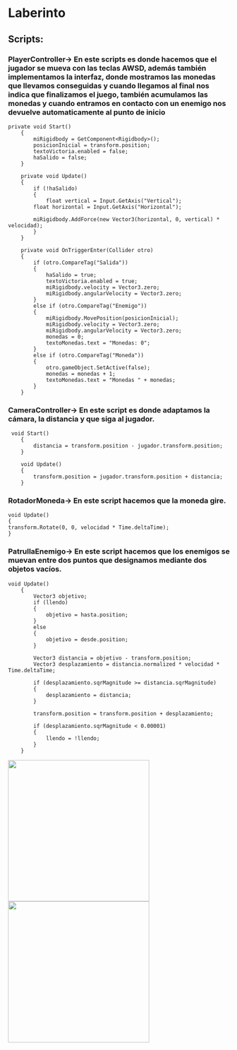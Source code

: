 ﻿# Laberinto

## Scripts:

### PlayerController-> En este scripts es donde hacemos que el jugador se mueva con las teclas AWSD, además también implementamos la interfaz, donde mostramos las monedas que llevamos conseguidas y cuando llegamos al final nos indica que finalizamos el juego, también acumulamos las monedas y cuando entramos en contacto con un enemigo nos devuelve automaticamente al punto de inicio

```
private void Start()
    {
        miRigidbody = GetComponent<Rigidbody>();
        posicionInicial = transform.position;
        textoVictoria.enabled = false;
        haSalido = false;
    }

    private void Update()
    {
        if (!haSalido)
        {
            float vertical = Input.GetAxis("Vertical");
        float horizontal = Input.GetAxis("Horizontal");
        
        miRigidbody.AddForce(new Vector3(horizontal, 0, vertical) * velocidad);
        }
    }

    private void OnTriggerEnter(Collider otro)
    {
        if (otro.CompareTag("Salida"))
        {
            haSalido = true;
            textoVictoria.enabled = true;
            miRigidbody.velocity = Vector3.zero;
            miRigidbody.angularVelocity = Vector3.zero;
        }
        else if (otro.CompareTag("Enemigo"))
        {
            miRigidbody.MovePosition(posicionInicial);
            miRigidbody.velocity = Vector3.zero;
            miRigidbody.angularVelocity = Vector3.zero;
            monedas = 0;
            textoMonedas.text = "Monedas: 0";
        }
        else if (otro.CompareTag("Moneda"))
        {
            otro.gameObject.SetActive(false);
            monedas = monedas + 1;
            textoMonedas.text = "Monedas " + monedas;
        }
    }
```

### CameraController-> En este script es donde adaptamos la cámara, la distancia y que siga al jugador.

```
 void Start()
    {
        distancia = transform.position - jugador.transform.position;
    }
    
    void Update()
    {
        transform.position = jugador.transform.position + distancia;
    }
```

### RotadorMoneda-> En este script hacemos que la moneda gire.

```
void Update()
{
transform.Rotate(0, 0, velocidad * Time.deltaTime);
}
``` 
### PatrullaEnemigo-> En este script hacemos que los enemigos se muevan entre dos puntos que designamos mediante dos objetos vacíos.

```
void Update()
    {
        Vector3 objetivo;
        if (llendo)
        {
            objetivo = hasta.position;
        }
        else
        {
            objetivo = desde.position;
        }

        Vector3 distancia = objetivo - transform.position;
        Vector3 desplazamiento = distancia.normalized * velocidad * Time.deltaTime;

        if (desplazamiento.sqrMagnitude >= distancia.sqrMagnitude)
        {
            desplazamiento = distancia;
        }

        transform.position = transform.position + desplazamiento;

        if (desplazamiento.sqrMagnitude < 0.00001)
        {
            llendo = !llendo;
        }
    }
```

<p><img align="left" src="https://github.com/AlejandroQuintaFarina/gifUnity/blob/main/20230316_141753_AdobeExpress.gif" widht="500" height="320" /></p>
<p><img align="left" src="https://github.com/AlejandroQuintaFarina/gifUnity/blob/main/20230316_183726_AdobeExpress.gif" widht="500" height="320" /></p>
